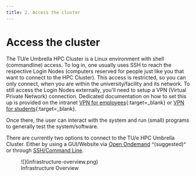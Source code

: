 ```yaml
---
title: 2. Access the cluster
---
```

# Access the cluster

The TU/e Umbrella HPC Cluster is a Linux environment with shell (commandline) access.
To log in, one usually uses SSH to reach the respective Login Nodes (computers reserved for people just like you that 
want to connect to the HPC Cluster). This access is restricted, so you can only connect, when you are within the 
university/facility and its network. To still access the Login Nodes externally, you'll need to setup a VPN (Virtual Private Network) connection. 
Dedicated documentation on how to set this up is provided on the intranet
[VPN for employees](https://tuenl.sharepoint.com/sites/intranet-LIS/SitePages/VPN.aspx){:target=_blank} or 
[VPN for students](https://tuenl.sharepoint.com/sites/intranet-LIS/SitePages/Provisional-VPN-for-Students.aspx){:target=_blank}.
 
Once there, the user can interact with the system and run (small) programs to generally test the system/software.

There are currently two options to connect to the TU/e HPC Umbrella Cluster. Either by using a GUI/Website 
via [Open Ondemand](openondemand.md) ^(suggested)^ or through [SSH/Command Line](ssh.md).

<figure markdown>
  ![](infrastructure-overview.png)
  <figcaption>Infrastructure Overview</figcaption>
</figure>

